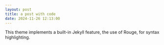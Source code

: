 ```yaml
---
layout: post
title: a post with code
date: 2024-11-26 12:13:00
---
```


This theme implements a built-in Jekyll feature, the use of Rouge, for syntax highlighting.

